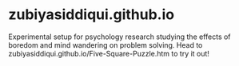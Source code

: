 # zubiyasiddiqui.github.io

Experimental setup for psychology research studying the effects of boredom and mind wandering on problem solving. Head to zubiyasiddiqui.github.io/Five-Square-Puzzle.htm to try it out!
